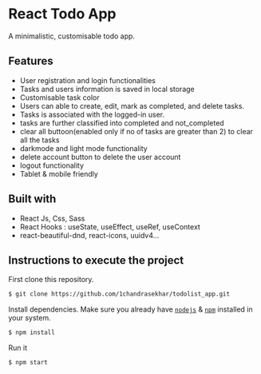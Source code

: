 # React Todo App

A minimalistic, customisable todo app.

## Features
 - User registration and login functionalities
 - Tasks and users information is saved in local storage
 - Customisable task color
 - Users can able to create, edit, mark as completed, and delete tasks.
 - Tasks is associated with the logged-in user.
 - tasks are further classified into completed and not_completed
 - clear all buttoon(enabled only if no of tasks are greater than 2) to clear all the tasks
 - darkmode and light mode functionality
 - delete account button to delete the user account
 - logout functionality
 - Tablet & mobile friendly

## Built with

- React Js, Css, Sass
- React Hooks : useState, useEffect, useRef, useContext
- react-beautiful-dnd, react-icons, uuidv4...


## Instructions to execute the project

First clone this repository.

```bash
$ git clone https://github.com/1chandrasekhar/todolist_app.git
```

Install dependencies. Make sure you already have [`nodejs`](https://nodejs.org/en/) & [`npm`](https://www.npmjs.com/) installed in your system.

```bash
$ npm install 
```

Run it
```bash
$ npm start 
```